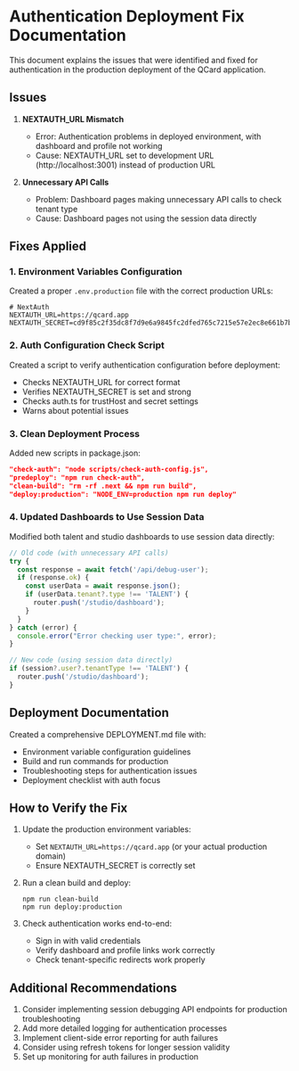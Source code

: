 # Authentication Deployment Fix Documentation

This document explains the issues that were identified and fixed for authentication in the production deployment of the QCard application.

## Issues

1. **NEXTAUTH_URL Mismatch**
   - Error: Authentication problems in deployed environment, with dashboard and profile not working
   - Cause: NEXTAUTH_URL set to development URL (http://localhost:3001) instead of production URL

2. **Unnecessary API Calls**
   - Problem: Dashboard pages making unnecessary API calls to check tenant type
   - Cause: Dashboard pages not using the session data directly

## Fixes Applied

### 1. Environment Variables Configuration

Created a proper `.env.production` file with the correct production URLs:

```
# NextAuth
NEXTAUTH_URL=https://qcard.app
NEXTAUTH_SECRET=cd9f85c2f35dc8f7d9e6a9845fc2dfed765c7215e57e2ec8e661b7bd70fa6fb9
```

### 2. Auth Configuration Check Script

Created a script to verify authentication configuration before deployment:
- Checks NEXTAUTH_URL for correct format
- Verifies NEXTAUTH_SECRET is set and strong
- Checks auth.ts for trustHost and secret settings
- Warns about potential issues

### 3. Clean Deployment Process

Added new scripts in package.json:
```json
"check-auth": "node scripts/check-auth-config.js",
"predeploy": "npm run check-auth",
"clean-build": "rm -rf .next && npm run build",
"deploy:production": "NODE_ENV=production npm run deploy"
```

### 4. Updated Dashboards to Use Session Data

Modified both talent and studio dashboards to use session data directly:

```typescript
// Old code (with unnecessary API calls)
try {
  const response = await fetch('/api/debug-user');
  if (response.ok) {
    const userData = await response.json();
    if (userData.tenant?.type !== 'TALENT') {
      router.push('/studio/dashboard');
    }
  }
} catch (error) {
  console.error("Error checking user type:", error);
}

// New code (using session data directly)
if (session?.user?.tenantType !== 'TALENT') {
  router.push('/studio/dashboard');
}
```

## Deployment Documentation

Created a comprehensive DEPLOYMENT.md file with:
- Environment variable configuration guidelines
- Build and run commands for production
- Troubleshooting steps for authentication issues
- Deployment checklist with auth focus

## How to Verify the Fix

1. Update the production environment variables:
   - Set `NEXTAUTH_URL=https://qcard.app` (or your actual production domain)
   - Ensure NEXTAUTH_SECRET is correctly set

2. Run a clean build and deploy:
   ```
   npm run clean-build
   npm run deploy:production
   ```

3. Check authentication works end-to-end:
   - Sign in with valid credentials
   - Verify dashboard and profile links work correctly
   - Check tenant-specific redirects work properly

## Additional Recommendations

1. Consider implementing session debugging API endpoints for production troubleshooting
2. Add more detailed logging for authentication processes
3. Implement client-side error reporting for auth failures
4. Consider using refresh tokens for longer session validity
5. Set up monitoring for auth failures in production